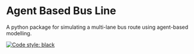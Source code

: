 # Agent Based Bus Line
A python package for simulating a multi-lane bus route using agent-based modelling.

[![Code style: black](https://img.shields.io/badge/code%20style-black-000000.svg)](https://github.com/psf/black)
